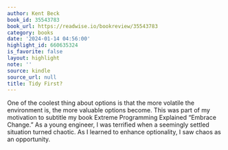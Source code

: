 ```yaml
---
author: Kent Beck
book_id: 35543783
book_url: https://readwise.io/bookreview/35543783
category: books
date: '2024-01-14 04:56:00'
highlight_id: 660635324
is_favorite: false
layout: highlight
note: ''
source: kindle
source_url: null
title: Tidy First?
---
```


One of the coolest thing about options is that the more volatile the environment is, the more valuable options become. This was part of my motivation to subtitle my book Extreme Programming Explained “Embrace Change.” As a young engineer, I was terrified when a seemingly settled situation turned chaotic. As I learned to enhance optionality, I saw chaos as an opportunity.